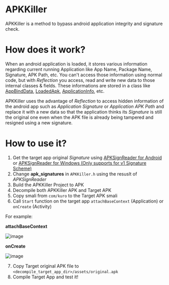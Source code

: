 # APKKiller
APKKiller is a method to bypass android application integrity and signature check.
# How does it work?
When an android application is loaded, it stores various information regarding current running Application like App Name, Package Name, Signature, APK Path, etc.
You can't access those information using normal code, but with _Reflection_ you access, read and write new data to those internal classes & fields. These informations are stored in a class like [AppBindData](https://android.googlesource.com/platform/frameworks/base/+/master/core/java/android/app/ActivityThread.java#855), [LoadedApk](https://android.googlesource.com/platform/frameworks/base/+/master/core/java/android/app/LoadedApk.java), [ApplicationInfo](https://android.googlesource.com/platform/frameworks/base/+/master/core/java/android/content/pm/ApplicationInfo.java), etc.

APKKiller uses the advantage of _Reflection_ to access hidden information of the android app such as _Application Signature_ or _Application APK Path_ and replace it with a new data so that the application thinks its _Signature_ is still the original one even when the APK file is already being tampered and resigned using a new signature.
# How to use it?
1. Get the target app original _Signature_ using [APKSignReader for Android](https://github.com/aimardcr/APKSignReader) or [APKSignReader for Windows (Only supports for v1 Signature Scheme)](https://github.com/aimardcr/CS-APKSignReader)
2. Change **apk_signatures** in `APKKiller.h` using the resuslt of _APKSignReader_
3. Build the APKKiller Project to APK
4. Decompile both APKKiller APK and Target APK
5. Copy smali from `com/kuro` to the Target APK smali
6. Call `Start` function on the target app `attachBaseContext` (Application) or `onCreate` (Activity)

For example:

**attachBaseContext**

![image](https://user-images.githubusercontent.com/41464808/162587798-6eb4cc25-c1e2-4ed6-a49d-ae11e8b4b5ba.png)

**onCreate**

![image](https://user-images.githubusercontent.com/41464808/162587846-7e00f933-e1b1-4cef-87eb-6120d4e93120.png)

7. Copy Target original APK file to `<decompile_target_app_dir>/assets/original.apk`
8. Compile Target App and test it!
